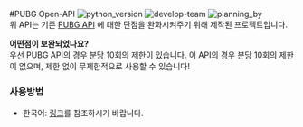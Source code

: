 #PUBG Open-API
![python_version](https://img.shields.io/badge/python-3.8-3776AB?style=flat&logo=python&logoColor=ffffff)
![develop-team](https://img.shields.io/badge/Developed%20By-Team%20Developer%20Space-0080ff?style=flat)
![planning_by](https://img.shields.io/badge/Planning%20By-건유1019-0080ff?style=flat) <br/>
위 API는 기존 [PUBG API](https://developer.pubg.com/) 에 대한 단점을 완화시켜주기 위해 제작된 프로젝트입니다.

**어떤점이 보완되었나요?**<br/>
우선 PUBG API의 경우 분당 10회의 제한이 있습니다. 이 API의 경우 분당 10회의 제한이 없으며, 제한 없이 무제한적으로 사용할 수 있습니다!


### 사용방법
* 한국어: [링크](document-KR.md)를 참조하시기 바랍니다.